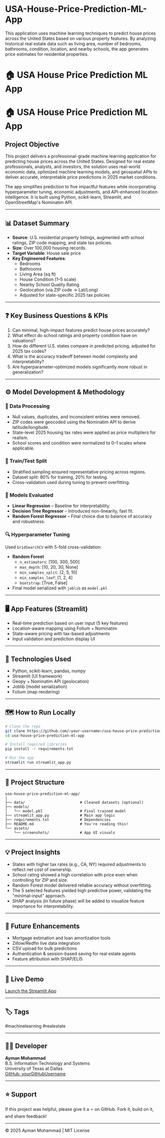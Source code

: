 # USA-House-Price-Prediction-ML-App
This application uses machine learning techniques to predict house prices across the United States based on various property features. By analyzing historical real estate data such as living area, number of bedrooms, bathrooms, condition, location, and nearby schools, the app generates price estimates for residential properties.


# 🏠 USA House Price Prediction ML App


# 🏠 USA House Price Prediction ML App

## Project Objective
This project delivers a professional-grade machine learning application for predicting house prices across the United States. Designed for real estate professionals, analysts, and investors, the solution uses real-world economic data, optimized machine learning models, and geospatial APIs to deliver accurate, interpretable price predictions in 2025 market conditions. 

The app simplifies prediction to five impactful features while incorporating hyperparameter tuning, economic adjustments, and API-enhanced location intelligence. It is built using Python, scikit-learn, Streamlit, and OpenStreetMap's Nominatim API.

---

## 📊 Dataset Summary

- **Source**: U.S. residential property listings, augmented with school ratings, ZIP code mapping, and state tax policies.
- **Size**: Over 100,000 housing records.
- **Target Variable**: House sale price
- **Key Engineered Features**:
  - Bedrooms
  - Bathrooms
  - Living Area (sq ft)
  - House Condition (1–5 scale)
  - Nearby School Quality Rating
  - Geolocation (via ZIP code → Lat/Long)
  - Adjusted for state-specific 2025 tax policies

---

## ❓ Key Business Questions & KPIs

1. Can minimal, high-impact features predict house prices accurately?
2. What effect do school ratings and property condition have on valuations?
3. How do different U.S. states compare in predicted pricing, adjusted for 2025 tax codes?
4. What is the accuracy tradeoff between model complexity and interpretability?
5. Are hyperparameter-optimized models significantly more robust in generalization?

---

## ⚙️ Model Development & Methodology

### 🧹 Data Processing
- Null values, duplicates, and inconsistent entries were removed.
- ZIP codes were geocoded using the Nominatim API to derive latitude/longitude.
- State-level 2025 housing tax rates were applied as price multipliers for realism.
- School scores and condition were normalized to 0–1 scales where applicable.

### 🧪 Train/Test Split
- Stratified sampling ensured representative pricing across regions.
- Dataset split: 80% for training, 20% for testing.
- Cross-validation used during tuning to prevent overfitting.

### 🧠 Models Evaluated
- **Linear Regression** – Baseline for interpretability.
- **Decision Tree Regressor** – Introduced non-linearity, fast fit.
- **Random Forest Regressor** – Final choice due to balance of accuracy and robustness.

### 🔍 Hyperparameter Tuning
Used `GridSearchCV` with 5-fold cross-validation:
- **Random Forest**
  - `n_estimators`: [100, 300, 500]
  - `max_depth`: [10, 20, 30, None]
  - `min_samples_split`: [2, 5, 10]
  - `min_samples_leaf`: [1, 2, 4]
  - `bootstrap`: [True, False]
- Final model serialized with `joblib` as `model.pkl`

---

## 🖥 App Features (Streamlit)
- Real-time prediction based on user input (5 key features)
- Location-aware mapping using Folium + Nominatim
- State-aware pricing with tax-based adjustments
- Input validation and prediction display UI

---

## 🔧 Technologies Used
- Python, scikit-learn, pandas, numpy
- Streamlit (UI framework)
- Geopy + Nominatim API (geolocation)
- Joblib (model serialization)
- Folium (map rendering)

---

## 🗺️ How to Run Locally
```bash
# Clone the repo
git clone https://github.com/<your-username>/usa-house-price-prediction-ml-app.git
cd usa-house-price-prediction-ml-app

# Install required libraries
pip install -r requirements.txt

# Run the app
streamlit run streamlit_app.py
```

---

## 📁 Project Structure
```
usa-house-price-prediction-ml-app/
│
├── data/                         # Cleaned datasets (optional)
├── models/
│   └── model.pkl                 # Final trained model
├── streamlit_app.py              # Main app logic
├── requirements.txt              # Dependencies
├── README.md                     # You're reading this!
└── assets/
    └── screenshots/              # App UI visuals
```

---

## 💡 Project Insights
- States with higher tax rates (e.g., CA, NY) required adjustments to reflect net cost of ownership.
- School rating showed a high correlation with price even when controlling for ZIP and size.
- Random Forest model delivered reliable accuracy without overfitting.
- The 5 selected features yielded high predictive power, validating the "minimal-input" approach.
- SHAP analysis (in future phase) will be added to visualize feature importance for interpretability.

---

## 🧩 Future Enhancements
- Mortgage estimation and loan amortization tools
- Zillow/Redfin live data integration
- CSV upload for bulk predictions
- Authentication & session-based saving for real estate agents
- Feature attribution with SHAP/ELI5

---

## 🔗 Live Demo
[Launch the Streamlit App](https://your-streamlit-url)

---

## 🏷️ Tags
#machinelearning #realestate

---

## 👨‍💻 Developer
**Ayman Mohammad**  
B.S. Information Technology and Systems  
University of Texas at Dallas  
[GitHub: yourGitHubUsername](https://github.com/yourGitHubUsername)

---

## ⭐ Support
If this project was helpful, please give it a ⭐ on GitHub. Fork it, build on it, and share feedback!

---

© 2025 Ayman Mohammad | MIT License




